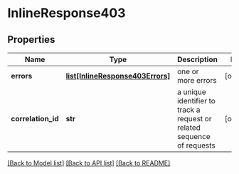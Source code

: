 # InlineResponse403

## Properties
Name | Type | Description | Notes
------------ | ------------- | ------------- | -------------
**errors** | [**list[InlineResponse403Errors]**](InlineResponse403Errors.md) | one or more errors | [optional] 
**correlation_id** | **str** | a unique identifier to track a request or related sequence of requests | [optional] 

[[Back to Model list]](../README.md#documentation-for-models) [[Back to API list]](../README.md#documentation-for-api-endpoints) [[Back to README]](../README.md)


